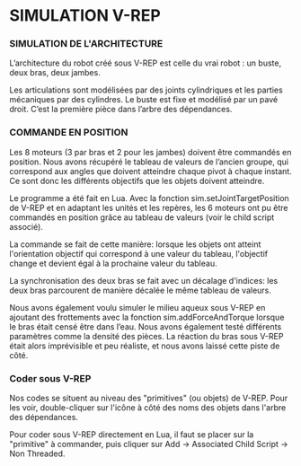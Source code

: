 # SIMULATION V-REP

### SIMULATION DE L'ARCHITECTURE

L’architecture du robot créé sous V-REP est celle du vrai robot : un buste, deux bras, deux jambes. 

Les articulations sont modélisées par des joints cylindriques et les parties mécaniques par des cylindres. Le buste est fixe et modélisé par un pavé droit. C’est la première pièce dans l’arbre des dépendances.


### COMMANDE EN POSITION  

Les 8 moteurs (3 par bras et 2 pour les jambes) doivent être commandés en position. Nous avons récupéré le tableau de valeurs de l’ancien groupe, qui correspond aux angles que doivent atteindre chaque pivot à chaque instant. Ce sont donc les différents objectifs que les objets doivent atteindre. 

Le programme a été fait en Lua. Avec la fonction sim.setJointTargetPosition de V-REP et en adaptant les unités et les repères, les 6 moteurs ont pu être commandés en position grâce au tableau de valeurs (voir le child script associé).

La commande se fait de cette manière: lorsque les objets ont atteint l'orientation objectif qui correspond à une valeur du tableau, l'objectif change et devient égal à la prochaine valeur du tableau.

La synchronisation des deux bras se fait avec un décalage d'indices: les deux bras parcourent de manière décalée le même tableau de valeurs.

Nous avons également voulu simuler le milieu aqueux sous V-REP en ajoutant des frottements avec la fonction sim.addForceAndTorque lorsque le bras était censé être dans l’eau. Nous avons également testé différents paramètres comme la densité des pièces. La réaction du bras sous V-REP était alors imprévisible et peu réaliste, et nous avons laissé cette piste de côté.

### Coder sous V-REP

Nos codes se situent au niveau des "primitives" (ou objets) de V-REP. Pour les voir, double-cliquer sur l'icône à côté des noms des objets dans l'arbre des dépendances.

Pour coder sous V-REP directement en Lua, il faut se placer sur la "primitive" à commander, puis cliquer sur Add -> Associated Child Script -> Non Threaded.
